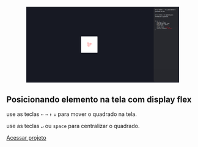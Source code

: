 <p align="center">
    <a href="https://display-flex-example.netlify.app/" target="_blank"><img src="print.png" width="400" alt="Laravel Logo"></a>
</p>

## Posicionando elemento na tela com display flex

<p>use as teclas 
    <code>&larr;</code>
    <code>&rarr;</code>
    <code>&uarr;</code>
    <code>&darr;</code>
    para mover o quadrado na tela.
</p>

<p>use as teclas 
    <code>&crarr;</code> ou <code>space</code>
    para centralizar o quadrado.
</p>

<p>
    <a href="https://display-flex-example.netlify.app/" target="_blank">Acessar projeto</a>
</p>